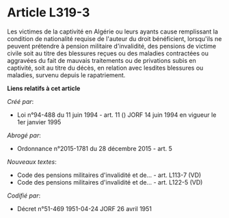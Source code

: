 # Article L319-3

Les victimes de la captivité en Algérie ou leurs ayants cause remplissant la condition de nationalité requise de l'auteur du
droit bénéficient, lorsqu'ils ne peuvent prétendre à pension militaire d'invalidité, des pensions de victime civile soit au
titre des blessures reçues ou des maladies contractées ou aggravées du fait de mauvais traitements ou de privations subis en
captivité, soit au titre du décès, en relation avec lesdites blessures ou maladies, survenu depuis le rapatriement.

**Liens relatifs à cet article**

_Créé par_:

  - Loi n°94-488 du 11 juin 1994 - art. 11 () JORF 14 juin 1994 en vigueur le 1er janvier 1995

_Abrogé par_:

  - Ordonnance n°2015-1781 du 28 décembre 2015 - art. 5

_Nouveaux textes_:

  - Code des pensions militaires d'invalidité et de... - art. L113-7 (VD)
  - Code des pensions militaires d'invalidité et de... - art. L122-5 (VD)

_Codifié par_:

  - Décret n°51-469 1951-04-24 JORF 26 avril 1951
